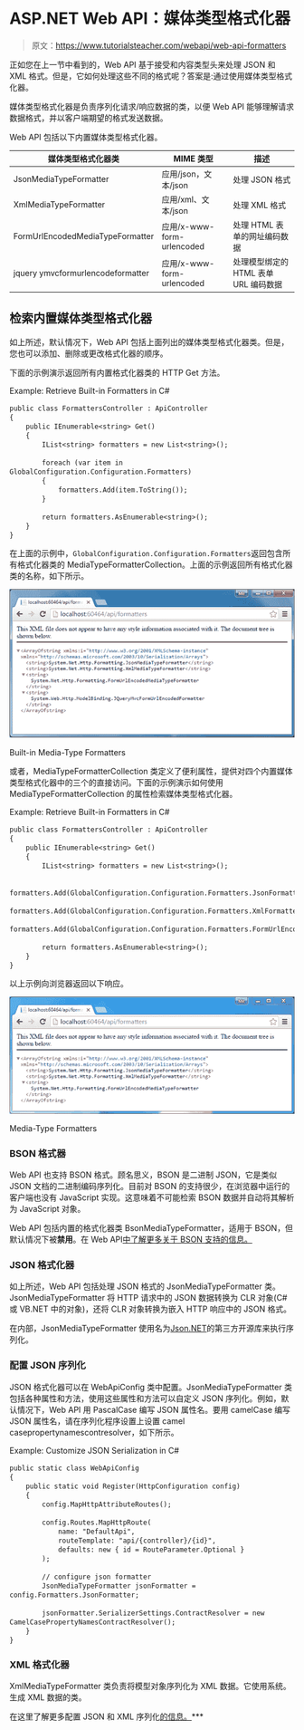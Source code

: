 # ASP.NET Web API：媒体类型格式化器

> 原文：<https://www.tutorialsteacher.com/webapi/web-api-formatters>

正如您在上一节中看到的，Web API 基于接受和内容类型头来处理 JSON 和 XML 格式。但是，它如何处理这些不同的格式呢？答案是:通过使用媒体类型格式化器。

媒体类型格式化器是负责序列化请求/响应数据的类，以便 Web API 能够理解请求数据格式，并以客户端期望的格式发送数据。

Web API 包括以下内置媒体类型格式化器。

| 媒体类型格式化器类 | MIME 类型 | 描述 |
| --- | --- | --- |
| JsonMediaTypeFormatter | 应用/json，文本/json | 处理 JSON 格式 |
| XmlMediaTypeFormatter | 应用/xml、文本/json | 处理 XML 格式 |
| FormUrlEncodedMediaTypeFormatter | 应用/x-www-form-urlencoded | 处理 HTML 表单的网址编码数据 |
| jquery ymvcformurlencodeformatter | 应用/x-www-form-urlencoded | 处理模型绑定的 HTML 表单 URL 编码数据 |

## 检索内置媒体类型格式化器

如上所述，默认情况下，Web API 包括上面列出的媒体类型格式化器类。但是，您也可以添加、删除或更改格式化器的顺序。

下面的示例演示返回所有内置格式化器类的 HTTP Get 方法。

Example: Retrieve Built-in Formatters in C# 

```
public class FormattersController : ApiController
{
    public IEnumerable<string> Get()
    {
        IList<string> formatters = new List<string>();

        foreach (var item in GlobalConfiguration.Configuration.Formatters)
        {
            formatters.Add(item.ToString());
        }

        return formatters.AsEnumerable<string>();
    }
} 
```

在上面的示例中，`GlobalConfiguration.Configuration.Formatters`返回包含所有格式化器类的 MediaTypeFormatterCollection。上面的示例返回所有格式化器类的名称，如下所示。

[![Built-in Media-Type Formatters](img/ad5aa17604888ced19cdd08d29b318ef.png)](../../Content/images/webapi/formatters1.png)

Built-in Media-Type Formatters



或者，MediaTypeFormatterCollection 类定义了便利属性，提供对四个内置媒体类型格式化器中的三个的直接访问。下面的示例演示如何使用 MediaTypeFormatterCollection 的属性检索媒体类型格式化器。

Example: Retrieve Built-in Formatters in C# 

```
public class FormattersController : ApiController
{
    public IEnumerable<string> Get()
    {
        IList<string> formatters = new List<string>();

        formatters.Add(GlobalConfiguration.Configuration.Formatters.JsonFormatter.GetType().FullName);
        formatters.Add(GlobalConfiguration.Configuration.Formatters.XmlFormatter.GetType().FullName);
        formatters.Add(GlobalConfiguration.Configuration.Formatters.FormUrlEncodedFormatter.GetType().FullName);

        return formatters.AsEnumerable<string>();
    }
} 
```

以上示例向浏览器返回以下响应。

[![](img/8a40c994378da4332f74e0f8c78dd3bf.png)](../../Content/images/webapi/formatters2.png)

Media-Type Formatters



### BSON 格式器

Web API 也支持 BSON 格式。顾名思义，BSON 是二进制 JSON，它是类似 JSON 文档的二进制编码序列化。目前对 BSON 的支持很少，在浏览器中运行的客户端也没有 JavaScript 实现。这意味着不可能检索 BSON 数据并自动将其解析为 JavaScript 对象。

Web API 包括内置的格式化器类 BsonMediaTypeFormatter，适用于 BSON，但默认情况下被**禁用**。在 Web API[中了解更多关于 BSON 支持的信息。](https://www.asp.net/web-api/overview/formats-and-model-binding/bson-support-in-web-api-21)

### JSON 格式化器

如上所述，Web API 包括处理 JSON 格式的 JsonMediaTypeFormatter 类。JsonMediaTypeFormatter 将 HTTP 请求中的 JSON 数据转换为 CLR 对象(C# 或 VB.NET 中的对象)，还将 CLR 对象转换为嵌入 HTTP 响应中的 JSON 格式。

在内部，JsonMediaTypeFormatter 使用名为[Json.NET](https://json.codeplex.com)的第三方开源库来执行序列化。

### 配置 JSON 序列化

JSON 格式化器可以在 WebApiConfig 类中配置。JsonMediaTypeFormatter 类包括各种属性和方法，使用这些属性和方法可以自定义 JSON 序列化。例如，默认情况下，Web API 用 PascalCase 编写 JSON 属性名。要用 camelCase 编写 JSON 属性名，请在序列化程序设置上设置 camel casepropertynamescontresolver，如下所示。

Example: Customize JSON Serialization in C# 

```
public static class WebApiConfig
{
    public static void Register(HttpConfiguration config)
    {
        config.MapHttpAttributeRoutes();

        config.Routes.MapHttpRoute(
            name: "DefaultApi",
            routeTemplate: "api/{controller}/{id}",
            defaults: new { id = RouteParameter.Optional }
        );

        // configure json formatter
        JsonMediaTypeFormatter jsonFormatter = config.Formatters.JsonFormatter;

        jsonFormatter.SerializerSettings.ContractResolver = new CamelCasePropertyNamesContractResolver();
    }
} 
```

### XML 格式化器

XmlMediaTypeFormatter 类负责将模型对象序列化为 XML 数据。它使用系统。生成 XML 数据的类。

在这里了解更多配置 JSON 和 XML 序列化[的信息。](https://www.asp.net/web-api/overview/formats-and-model-binding/json-and-xml-serialization)***